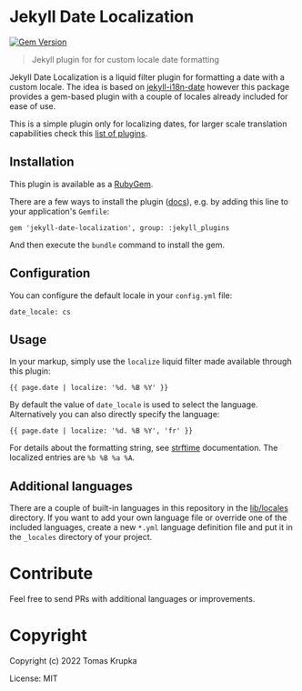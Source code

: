 # Jekyll Date Localization

[![Gem Version](https://badge.fury.io/rb/jekyll-date-localization.svg)](https://badge.fury.io/rb/jekyll-date-localization)

> Jekyll plugin for for custom locale date formatting

Jekyll Date Localization is a liquid filter plugin for formatting a date with a custom locale. The idea is based on [jekyll-i18n-date](https://github.com/uwolf/jekyll-i18n-date) however this package provides a gem-based plugin with a couple of locales already included for ease of use.

This is a simple plugin only for localizing dates, for larger scale translation capabilities check this [list of plugins](https://github.com/planetjekyll/awesome-jekyll-plugins#multi-language--multi-lingual).

## Installation

This plugin is available as a [RubyGem](https://rubygems.org/gems/jekyll-date-localization).

There are a few ways to install the plugin ([docs](https://jekyllrb.com/docs/plugins/installation/)), e.g. by adding this line to your application's `Gemfile`:

```
gem 'jekyll-date-localization', group: :jekyll_plugins
```

And then execute the `bundle` command to install the gem.

## Configuration

You can configure the default locale in your `config.yml` file:

```
date_locale: cs
```

## Usage

In your markup, simply use the `localize` liquid filter made available through this plugin:

```
{{ page.date | localize: '%d. %B %Y' }}
```

By default the value of `date_locale` is used to select the language. Alternatively you can also directly specify the language:

```
{{ page.date | localize: '%d. %B %Y', 'fr' }}
```

For details about the formatting string, see [strftime](https://ruby-doc.org/stdlib-2.6.1/libdoc/date/rdoc/DateTime.html#method-i-strftime) documentation. The localized entries are `%b %B %a %A`.

## Additional languages

There are a couple of built-in languages in this repository in the [lib/locales](https://github.com/krupkat/jekyll-date-localization/tree/main/lib/locales) directory. If you want to add your own language file or override one of the included languages, create a new `*.yml` language definition file and put it in the `_locales` directory of your project.

# Contribute

Feel free to send PRs with additional languages or improvements.

# Copyright

Copyright (c) 2022 Tomas Krupka

License: MIT

